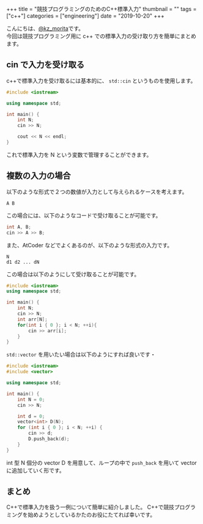 +++
title = "競技プログラミングのためのC++標準入力"
thumbnail = ""
tags = ["c++"]
categories = ["engineering"]
date = "2019-10-20"
+++

こんにちは、[@kz_morita](https://twitter.com/kz_morita)です。\
今回は競技プログラミング用に c++ での標準入力の受け取り方を簡単にまとめます。

## cin で入力を受け取る

c++で標準入力を受け取るには基本的に、 `std::cin` というものを使用します。

```cpp
#include <iostream>

using namespace std;

int main() {
    int N;
    cin >> N;

    cout << N << endl;
}
```

これで標準入力を N という変数で管理することができます。

## 複数の入力の場合

以下のような形式で２つの数値が入力として与えられるケースを考えます。

```
A B
```

この場合には、以下のようなコードで受け取ることが可能です。

```cpp
int A, B;
cin >> A >> B;
```

また、AtCoder などでよくあるのが、以下のような形式の入力です。

```
N
d1 d2 ... dN
```

この場合は以下のようにして受け取ることが可能です。

```cpp
#include <iostream>
using namespace std;

int main() {
    int N;
    cin >> N;
    int arr[N];
    for(int i { 0 }; i < N; ++i){
        cin >> arr[i];
    }
}
```

`std::vector` を用いたい場合は以下のようにすれば良いです・

```cpp
#include <iostream>
#include <vector>

using namespace std;

int main() {
    int N = 0;
	cin >> N;

    int d = 0;
	vector<int> D(N);
	for (int i { 0 }; i < N; ++i) {
		cin >> d;
		D.push_back(d);
	}
}
```

int 型 N 個分の vector D を用意して、ループの中で `push_back` を用いて vector に追加していく形です。

## まとめ

C++で標準入力を扱う一例について簡単に紹介しました。
C++で競技プログラミングを始めようとしているかたのお役にたてれば幸いです。
